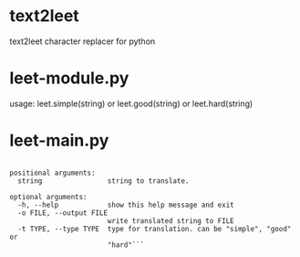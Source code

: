 # text2leet
text2leet character replacer for python
# leet-module.py
usage: leet.simple(string) or leet.good(string) or leet.hard(string)
# leet-main.py
```usage: leet-main.py [-h] [-o FILE] [-t TYPE] [string]

positional arguments:
  string                string to translate.

optional arguments:
  -h, --help            show this help message and exit
  -o FILE, --output FILE
                        write translated string to FILE
  -t TYPE, --type TYPE  type for translation. can be "simple", "good" or
                        "hard"```
